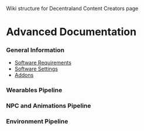 Wiki structure for Decentraland Content Creators page

# Advanced Documentation
### General Information
- [Software Requirements](https://github.com/the-ankou/advanced-documentation/wiki/Software-Requirements)
- [Software Settings](https://github.com/the-ankou/advanced-documentation/wiki/Software-Settings)
- [Addons](https://github.com/the-ankou/advanced-documentation/wiki/Addons)

### Wearables Pipeline
### NPC and Animations Pipeline
### Environment Pipeline